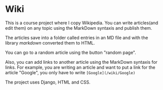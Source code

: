# Wiki

This is a course project where I copy Wikipedia.
You can write articles(and edit them) on any topic using the MarkDown syntaxis and publish them.

The articles save into a folder called entries in an MD file and with the library *markdown* converted them to HTML.

You can go to a random article using the button "random page".

Also, you can add links to another article using the MarkDown syntaxis for links. For example, you are writing an article and want to put a link for the article "Google", you only have to write `[Google](/wiki/Google)`

The project uses Django, HTML and CSS.